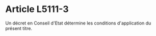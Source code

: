 # Article L5111-3

Un décret en Conseil d'Etat détermine les conditions d'application du présent titre.